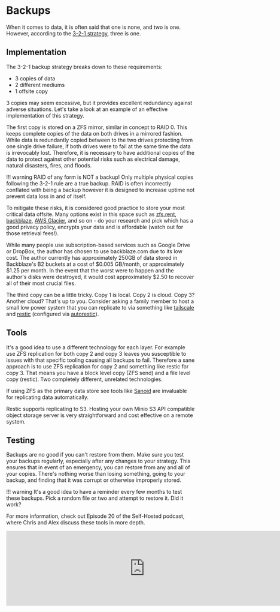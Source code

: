 # Backups

When it comes to data, it is often said that one is none, and two is one. However, according to the [3-2-1 strategy](https://www.seagate.com/blog/what-is-a-3-2-1-backup-strategy/), three is one. 

## Implementation

The 3-2-1 backup strategy breaks down to these requirements:

- 3 copies of data 
- 2 different mediums
- 1 offsite copy

3 copies may seem excessive, but it provides excellent redundancy against adverse situations. Let's take a look at an example of an effective implementation of this strategy.

The first copy is stored on a ZFS mirror, similar in concept to RAID 0. This keeps complete copies of the data on both drives in a mirrored fashion. While data is redundantly copied between to the two drives protecting from one single drive failure, if both drives were to fail at the same time the data is irrevocably lost. Therefore, it is necessary to have additional copies of the data to protect against other potential risks such as electrical damage, natural disasters, fires, and floods.

!!! warning
    RAID of any form is NOT a backup! Only multiple physical copies following the 3-2-1 rule are a true backup. RAID is often incorrectly conflated with being a backup however it is designed to increase uptime not prevent data loss in and of itself.

To mitigate these risks, it is considered good practice to store your most critical data offsite. Many options exist in this space such as [zfs.rent](https://zfs.rent), [backblaze](https://backblaze.com), [AWS Glacier](https://aws.amazon.com/s3/storage-classes/glacier/), and so on - do your research and pick which has a good privacy policy, encrypts your data and is affordable (watch out for those retrieval fees!).

While many people use subscription-based services such as Google Drive or DropBox, the author has chosen to use backblaze.com due to its low cost. The author currently has approximately 250GB of data stored in Backblaze's B2 buckets at a cost of $0.005 GB/month, or approximately $1.25 per month. In the event that the worst were to happen and the author's disks were destroyed, it would cost approximately $2.50 to recover all of their most crucial files.

The third copy can be a little tricky. Copy 1 is local. Copy 2 is cloud. Copy 3? Another cloud? That's up to you. Consider asking a family member to host a small low power system that you can replicate to via something like [tailscale](https://tailscale.com) and [restic](https://restic.net/) (configured via [autorestic](https://autorestic.vercel.app)).

## Tools

It's a good idea to use a different technology for each layer. For example use ZFS replication for both copy 2 and copy 3 leaves you susceptible to issues with that specific tooling causing all backups to fail. Therefore a sane approach is to use ZFS replication for copy 2 and something like restic for copy 3. That means you have a block level copy (ZFS send) and a file level copy (restic). Two completely different, unrelated technologies.

If using ZFS as the primary data store see tools like [Sanoid](https://github.com/jimsalterjrs/sanoid) are invaluable for replicating data automatically.

Restic supports replicating to S3. Hosting your own Minio S3 API compatible object storage server is very straightforward and cost effective on a remote system.

## Testing

Backups are no good if you can't restore from them. Make sure you test your backups regularly, especially after any changes to your strategy. This ensures that in event of an emergency, you can restore from any and all of your copies. There's nothing worse than losing something, going to your backup, and finding that it was corrupt or otherwise improperly stored.

!!! warning
    It's a good idea to have a reminder every few months to test these backups. Pick a random file or two and attempt to restore it. Did it work?

For more information, check out Episode 20 of the Self-Hosted podcast, where Chris and Alex discuss these tools in more depth.

<iframe src="https://player.fireside.fm/v2/dUlrHQih+pywvrsnF?theme=dark" width="740" height="200" frameborder="0" scrolling="no"></iframe> 


